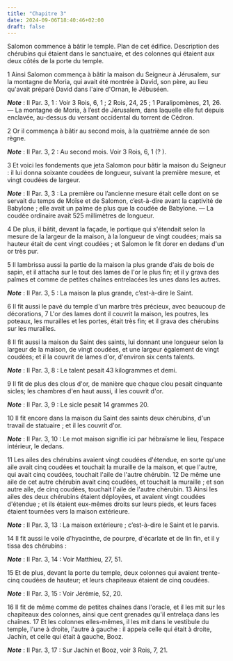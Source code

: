 ```yaml
---
title: "Chapitre 3"
date: 2024-09-06T18:40:46+02:00
draft: false
---
```



Salomon commence à bâtir le temple.
Plan de cet édifice.
Description des chérubins qui étaient dans le sanctuaire, et des colonnes qui étaient aux deux côtés de la porte du temple.


1 Ainsi Salomon commença à bâtir la maison du Seigneur à Jérusalem, sur la montagne de Moria, qui avait été montrée à David, son père, au lieu qu'avait préparé David dans l'aire d'Ornan, le Jébuséen.

***Note*** :  II Par. 3, 1 : Voir 3 Rois, 6, 1 ; 2 Rois, 24, 25 ; 1 Paralipomènes, 21, 26. ― La montagne de Moria, à l’est de Jérusalem, dans laquelle elle fut depuis enclavée, au-dessus du versant occidental du torrent de Cédron.

2 Or il commença à bâtir au second mois, à la quatrième année de son règne.

***Note*** :  II Par. 3, 2 : Au second mois. Voir 3 Rois, 6, 1 (? ).


3 Et voici les fondements que jeta Salomon pour bâtir la maison du Seigneur : il lui donna soixante coudées de longueur, suivant la première mesure, et vingt coudées de largeur.

***Note*** :  II Par. 3, 3 : La première ou l’ancienne mesure était celle dont on se servait du temps de Moïse et de Salomon, c’est-à-dire avant la captivité de Babylone ; elle avait un palme de plus que la coudée de Babylone. ― La coudée ordinaire avait 525 millimètres de longueur.


4 De plus, il bâtit, devant la façade, le portique qui s'étendait selon la mesure de la largeur de la maison, à la longueur de vingt coudées; mais sa hauteur était de cent vingt coudées ; et Salomon le fit dorer en dedans d'un or très pur.


5 Il lambrissa aussi la partie de la maison la plus grande d'ais de bois de sapin, et il attacha sur le tout des lames de l'or le plus fin; et il y grava des palmes et comme de petites chaînes entrelacées les unes dans les autres.

***Note*** :  II Par. 3, 5 : La maison la plus grande, c’est-à-dire le Saint.

6 Il fit aussi le pavé du temple d'un marbre très précieux, avec beaucoup de décorations, 7 L'or des lames dont il couvrit la maison, les poutres, les poteaux, les murailles et les portes, était très fin; et il grava des chérubins sur les murailles.


8 Il fit aussi la maison du Saint des saints, lui donnant une longueur selon la largeur de la maison, de vingt coudées, et une largeur également de vingt coudées; et il la couvrit de lames d'or, d'environ six cents talents.

***Note*** :  II Par. 3, 8 : Le talent pesait 43 kilogrammes et demi.

9 Il fit de plus des clous d'or, de manière que chaque clou pesait cinquante sicles; les chambres d'en haut aussi, il les couvrit d'or.

***Note*** :  II Par. 3, 9 : Le sicle pesait 14 grammes 20.


10 Il fit encore dans la maison du Saint des saints deux chérubins, d'un travail de statuaire ; et il les couvrit d'or.

***Note*** :  II Par. 3, 10 : Le mot maison signifie ici par hébraïsme le lieu, l’espace intérieur, le dedans.

11 Les ailes des chérubins avaient vingt coudées d'étendue, en sorte qu'une aile avait cinq coudées et touchait la muraille de la maison, et que l'autre, qui avait cinq coudées, touchait l'aile de l'autre chérubin. 12 De même une aile de cet autre chérubin avait cinq coudées, et touchait la muraille ; et son autre aile, de cinq coudées, touchait l'aile de l'autre chérubin. 13 Ainsi les ailes des deux chérubins étaient déployées, et avaient vingt coudées d'étendue ; et ils étaient eux-mêmes droits sur leurs pieds, et leurs faces étaient tournées vers la maison extérieure.

***Note*** :  II Par. 3, 13 : La maison extérieure ; c’est-à-dire le Saint et le parvis.


14 Il fit aussi le voile d'hyacinthe, de pourpre, d'écarlate et de lin fin, et il y tissa des chérubins :

***Note*** :  II Par. 3, 14 : Voir Matthieu, 27, 51.


15 Et de plus, devant la porte du temple, deux colonnes qui avaient trente-cinq coudées de hauteur; et leurs chapiteaux étaient de cinq coudées.

***Note*** :  II Par. 3, 15 : Voir Jérémie, 52, 20.

16 Il fit de même comme de petites chaînes dans l'oracle, et il les mit sur les chapiteaux des colonnes, ainsi que cent grenades qu'il entrelaça dans les chaînes. 17 Et les colonnes elles-mêmes, il les mit dans le vestibule du temple, l'une à droite, l'autre à gauche : il appela celle qui était à droite, Jachin, et celle qui était à gauche, Booz.

***Note*** :  II Par. 3, 17 : Sur Jachin et Booz, voir 3 Rois, 7, 21.

